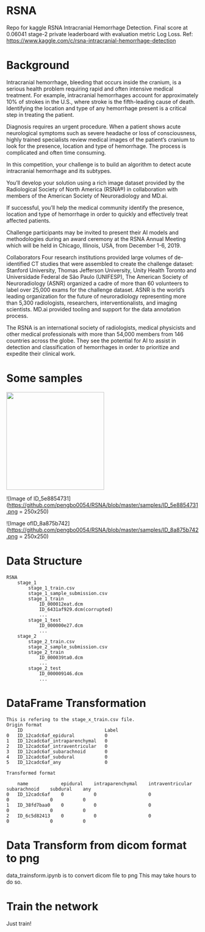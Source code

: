 # RSNA
Repo for kaggle RSNA Intracranial Hemorrhage Detection.
Final score at 0.06041 stage-2 private leaderboard with evaluation metric Log Loss.
Ref: https://www.kaggle.com/c/rsna-intracranial-hemorrhage-detection

# Background
Intracranial hemorrhage, bleeding that occurs inside the cranium, is a serious health problem requiring rapid and often intensive medical treatment. For example, intracranial hemorrhages account for approximately 10% of strokes in the U.S., where stroke is the fifth-leading cause of death. Identifying the location and type of any hemorrhage present is a critical step in treating the patient.

Diagnosis requires an urgent procedure. When a patient shows acute neurological symptoms such as severe headache or loss of consciousness, highly trained specialists review medical images of the patient’s cranium to look for the presence, location and type of hemorrhage. The process is complicated and often time consuming.

In this competition, your challenge is to build an algorithm to detect acute intracranial hemorrhage and its subtypes.

You’ll develop your solution using a rich image dataset provided by the Radiological Society of North America (RSNA®) in collaboration with members of the American Society of Neuroradiology and MD.ai.

If successful, you’ll help the medical community identify the presence, location and type of hemorrhage in order to quickly and effectively treat affected patients.

Challenge participants may be invited to present their AI models and methodologies during an award ceremony at the RSNA Annual Meeting which will be held in Chicago, Illinois, USA, from December 1-6, 2019.

Collaborators
Four research institutions provided large volumes of de-identified CT studies that were assembled to create the challenge dataset: Stanford University, Thomas Jefferson University, Unity Health Toronto and Universidade Federal de São Paulo (UNIFESP), The American Society of Neuroradiology (ASNR) organized a cadre of more than 60 volunteers to label over 25,000 exams for the challenge dataset. ASNR is the world’s leading organization for the future of neuroradiology representing more than 5,300 radiologists, researchers, interventionalists, and imaging scientists. MD.ai provided tooling and support for the data annotation process.

The RSNA is an international society of radiologists, medical physicists and other medical professionals with more than 54,000 members from 146 countries across the globe. They see the potential for AI to assist in detection and classification of hemorrhages in order to prioritize and expedite their clinical work.

# Some samples

<img src="https://github.com/pengbo0054/RSNA/blob/master/samples/ID_0c5667bea.png" height='256' width="256">

![Image of ID_5e8854731](https://github.com/pengbo0054/RSNA/blob/master/samples/ID_5e8854731.png = 250x250)

![Image ofID_8a875b742](https://github.com/pengbo0054/RSNA/blob/master/samples/ID_8a875b742.png = 250x250)

# Data Structure
```
RSNA
    stage_1
        stage_1_train.csv
        stage_1_sample_submission.csv
        stage_1_train
            ID_000012eat.dcm
            ID_6431af929.dcm(corrupted)
            ...
        stage_1_test
            ID_000000e27.dcm
            ...
    stage_2
        stage_2_train.csv
        stage_2_sample_submission.csv
        stage_2_train
            ID_000039ta0.dcm
            ...
        stage_2_test
            ID_000009146.dcm
            ...
```
# DataFrame Transformation
```
This is refering to the stage_x_train.csv file.
Origin format
	ID	                            Label
0	ID_12cadc6af_epidural	        0
1	ID_12cadc6af_intraparenchymal	0
2	ID_12cadc6af_intraventricular	0
3	ID_12cadc6af_subarachnoid	    0
4	ID_12cadc6af_subdural	        0
5	ID_12cadc6af_any	            0

Transformed format

	name	        epidural	intraparenchymal	intraventricular	subarachnoid	subdural	any
0	ID_12cadc6af	0	        0	                0	                0	            0	        0
1	ID_38fd7baa0	0	        0	                0	                0	            0	        0
2	ID_6c5d82413	0	        0	                0	                0	            0	        0
```
# Data Transform from dicom format to png
data_trainsform.ipynb is to convert dicom file to png
This may take hours to do so.

# Train the network
Just train!
